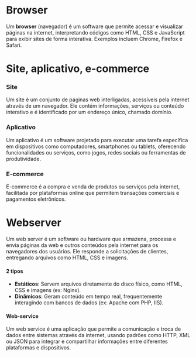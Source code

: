 # Browser
Um **browser** (navegador) é um software que permite acessar e visualizar páginas na internet, interpretando códigos como HTML, CSS e JavaScript para exibir sites de forma interativa. Exemplos incluem Chrome, Firefox e Safari.

# Site, aplicativo, e-commerce
### Site
Um site é um conjunto de páginas web interligadas, acessíveis pela internet através de um navegador. Ele contém informações, serviços ou conteúdo interativo e é identificado por um endereço único, chamado domínio.

### Aplicativo
Um aplicativo é um software projetado para executar uma tarefa específica em dispositivos como computadores, smartphones ou tablets, oferecendo funcionalidades ou serviços, como jogos, redes sociais ou ferramentas de produtividade.

### E-commerce
E-commerce é a compra e venda de produtos ou serviços pela internet, facilitada por plataformas online que permitem transações comerciais e pagamentos eletrônicos.

# Webserver
Um web server é um software ou hardware que armazena, processa e envia páginas da web e outros conteúdos pela internet para os navegadores dos usuários. Ele responde a solicitações de clientes, entregando arquivos como HTML, CSS e imagens.

#### 2 tipos
- **Estáticos**: Servem arquivos diretamente do disco físico, como HTML, CSS e imagens (ex: Nginx).
- **Dinâmicos**: Geram conteúdo em tempo real, frequentemente interagindo com bancos de dados (ex: Apache com PHP, IIS).

#### Web-service
Um web service é uma aplicação que permite a comunicação e troca de dados entre sistemas através da internet, usando padrões como HTTP, XML ou JSON para integrar e compartilhar informações entre diferentes plataformas e dispositivos.